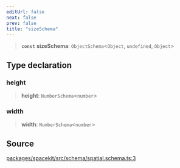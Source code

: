 ```yaml
---
editUrl: false
next: false
prev: false
title: "sizeSchema"
---
```


> **`const`** **sizeSchema**: `ObjectSchema`\<`Object`, `undefined`, `Object`\>

## Type declaration

### height

> **height**: `NumberSchema`\<`number`\>

### width

> **width**: `NumberSchema`\<`number`\>

## Source

[packages/spacekit/src/schema/spatial.schema.ts:3](https://github.com/nodenogg-in/alpha-p2p/blob/bd4a66e/packages/spacekit/src/schema/spatial.schema.ts#L3)
